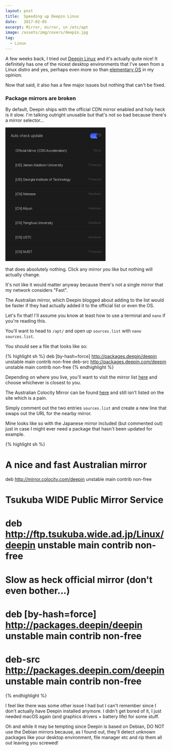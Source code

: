 ```yaml
---
layout: post
title:  Speeding up Deepin Linux
date:   2017-02-05
excerpt: Mirror, mirror, in /etc/apt
image: /assets/img/covers/deepin.jpg
tag:
  - Linux
---
```


A few weeks back, I tried out [Deepin Linux](https://www.deepin.org/en/) and it's actually quite nice! It definitely has one of the nicest desktop environments that I've seen from a Linux distro and yes, perhaps even more so than [elementary OS](https://elementary.io/) in my opinion.

Now that said, it also has a few major issues but nothing that can't be fixed.

### Package mirrors are broken

By default, Deepin ships with the official CDN mirror enabled and holy heck is it slow. I'm talking outright unusable but that's not so bad because there's a mirror selector...

[![A screenshot of the built in package mirror selector][1]][1]

[1]: /assets/img/deepin/packageselector.jpg

that does absolutely nothing. Click any mirror you like but nothing will actually change.

It's not like it would matter anyway because there's not a single mirror that my network considers "Fast".

The Australian mirror, which Deepin blogged about adding to the list would be faster if they had actually added it to the official list or even the OS.

Let's fix that! I'll assume you know at least how to use a terminal and `nano` if you're reading this.

You'll want to head to `/apt/` and open up `sources.list` with `nano sources.list`.

You should see a file that looks like so:

{% highlight sh %}
deb [by-hash=force] http://packages.deepin/deepin unstable main contrib non-free
deb-src http://packages.deepin.com/deepin unstable main contrib non-free
{% endhighlight %}

Depending on where you live, you'll want to visit the mirror list [here](https://www.deepin.org/en/mirrors/packages/) and choose whichever is closest to you.

The Australian Colocity Mirror can be found [here](http://mirror.colocity.com/deepin/) and still isn't listed on the site which is a pain.

Simply comment out the two entries `sources.list` and create a new line that swaps out the URL for the nearby mirror.

Mine looks like so with the Japanese mirror included (but commented out) just in case I might ever need a package that hasn't been updated for example.

{% highlight sh %}
# A nice and fast Australian mirror
deb http://mirror.colocity.com/deepin unstable main contrib non-free

# Tsukuba WIDE Public Mirror Service
# deb http://ftp.tsukuba.wide.ad.jp/Linux/deepin unstable main contrib non-free

# Slow as heck official mirror (don't even bother...)
# deb [by-hash=force] http://packages.deepin/deepin unstable main contrib non-free
# deb-src http://packages.deepin.com/deepin unstable main contrib non-free
{% endhighlight %}

I feel like there was some other issue I had but I can't remember since I don't actually have Deepin installed anymore. I didn't get bored of it, I just needed macOS again (and graphics drivers + battery life) for some stuff.

Oh and while it may be tempting since Deepin is based on Debian, DO NOT use the Debian mirrors because, as I found out, they'll detect unknown packages like your desktop environment, file manager etc and rip them all out leaving you screwed!


